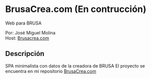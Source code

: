 # BrusaCrea.com (En contrucción)
Web para BRUSA

Por: José Miguel Molina  
Host: [Brusacrea.com](https://www.brusacrea.com/)

## Descripción

SPA minimalista con datos de la creadora de BRUSA 
El proyecto se encuentra en mi repositorio [BrusaCrea.com](https://github.com/jmmolinar/BrusaCrea.com)
